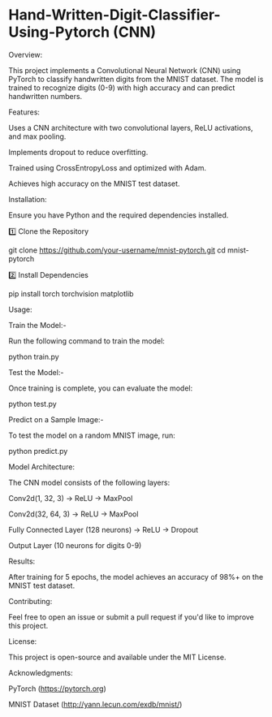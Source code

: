 # Hand-Written-Digit-Classifier-Using-Pytorch (CNN)
Overview:

This project implements a Convolutional Neural Network (CNN) using PyTorch to classify handwritten digits from the MNIST dataset. The model is trained to recognize digits (0-9) with high accuracy and can predict handwritten numbers.

Features:

Uses a CNN architecture with two convolutional layers, ReLU activations, and max pooling.

Implements dropout to reduce overfitting.

Trained using CrossEntropyLoss and optimized with Adam.

Achieves high accuracy on the MNIST test dataset.

Installation:

Ensure you have Python and the required dependencies installed.

1️⃣ Clone the Repository

git clone https://github.com/your-username/mnist-pytorch.git
cd mnist-pytorch

2️⃣ Install Dependencies

pip install torch torchvision matplotlib

Usage:

Train the Model:-

Run the following command to train the model:

python train.py

Test the Model:-

Once training is complete, you can evaluate the model:

python test.py

Predict on a Sample Image:-

To test the model on a random MNIST image, run:

python predict.py

Model Architecture:

The CNN model consists of the following layers:

Conv2d(1, 32, 3) → ReLU → MaxPool

Conv2d(32, 64, 3) → ReLU → MaxPool

Fully Connected Layer (128 neurons) → ReLU → Dropout

Output Layer (10 neurons for digits 0-9)

Results:

After training for 5 epochs, the model achieves an accuracy of 98%+ on the MNIST test dataset.

Contributing:

Feel free to open an issue or submit a pull request if you'd like to improve this project.

License:

This project is open-source and available under the MIT License.

Acknowledgments:

PyTorch (https://pytorch.org)

MNIST Dataset (http://yann.lecun.com/exdb/mnist/)

